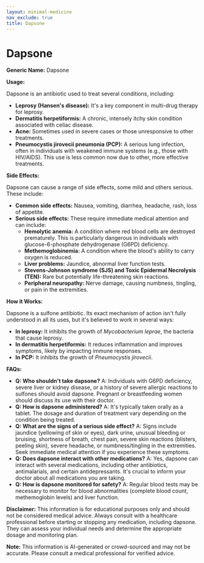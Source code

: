 ```yaml
---
layout: minimal-medicine
nav_exclude: true
title: Dapsone
---
```


# Dapsone

**Generic Name:** Dapsone

**Usage:**

Dapsone is an antibiotic used to treat several conditions, including:

* **Leprosy (Hansen's disease):**  It's a key component in multi-drug therapy for leprosy.
* **Dermatitis herpetiformis:** A chronic, intensely itchy skin condition associated with celiac disease.
* **Acne:**  Sometimes used in severe cases or those unresponsive to other treatments.
* **Pneumocystis jirovecii pneumonia (PCP):**  A serious lung infection, often in individuals with weakened immune systems (e.g., those with HIV/AIDS).  This use is less common now due to other, more effective treatments.


**Side Effects:**

Dapsone can cause a range of side effects, some mild and others serious.  These include:

* **Common side effects:** Nausea, vomiting, diarrhea, headache, rash, loss of appetite.
* **Serious side effects:**  These require immediate medical attention and can include:
    * **Hemolytic anemia:**  A condition where red blood cells are destroyed prematurely. This is particularly dangerous in individuals with glucose-6-phosphate dehydrogenase (G6PD) deficiency.
    * **Methemoglobinemia:** A condition where the blood's ability to carry oxygen is reduced.
    * **Liver problems:** Jaundice, abnormal liver function tests.
    * **Stevens-Johnson syndrome (SJS) and Toxic Epidermal Necrolysis (TEN):**  Rare but potentially life-threatening skin reactions.
    * **Peripheral neuropathy:** Nerve damage, causing numbness, tingling, or pain in the extremities.


**How it Works:**

Dapsone is a sulfone antibiotic.  Its exact mechanism of action isn't fully understood in all its uses, but it's believed to work in several ways:

* **In leprosy:**  It inhibits the growth of *Mycobacterium leprae*, the bacteria that cause leprosy.
* **In dermatitis herpetiformis:** It reduces inflammation and improves symptoms, likely by impacting immune responses.
* **In PCP:** It inhibits the growth of *Pneumocystis jirovecii*.


**FAQs:**

* **Q: Who shouldn't take dapsone?**  A: Individuals with G6PD deficiency, severe liver or kidney disease, or a history of severe allergic reactions to sulfones should avoid dapsone. Pregnant or breastfeeding women should discuss its use with their doctor.
* **Q: How is dapsone administered?** A: It's typically taken orally as a tablet. The dosage and duration of treatment vary depending on the condition being treated.
* **Q: What are the signs of a serious side effect?** A:  Signs include jaundice (yellowing of skin or eyes), dark urine, unusual bleeding or bruising, shortness of breath, chest pain, severe skin reactions (blisters, peeling skin), severe headache, or numbness/tingling in the extremities.  Seek immediate medical attention if you experience these symptoms.
* **Q:  Does dapsone interact with other medications?** A: Yes, dapsone can interact with several medications, including other antibiotics, antimalarials, and certain antidepressants.  It's crucial to inform your doctor about all medications you are taking.
* **Q:  How is dapsone monitored for safety?** A:  Regular blood tests may be necessary to monitor for blood abnormalities (complete blood count, methemoglobin levels) and liver function.


**Disclaimer:** This information is for educational purposes only and should not be considered medical advice.  Always consult with a healthcare professional before starting or stopping any medication, including dapsone.  They can assess your individual needs and determine the appropriate dosage and monitoring plan.


**Note:** This information is AI-generated or crowd-sourced and may not be accurate. Please consult a medical professional for verified advice.